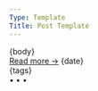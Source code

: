 ```yaml
---
Type: Template
Title: Post Template
---
```


<!-- Post Template -->
<!-- Weblog.lol/configuration/post-template.md -->
<article>
  {body}
  </aside>
  <aside class="post-info">
    <a href="{location}">Read more &rarr;</a>
    <i class="fa-solid fa-clock"></i> <span>{date}</span>
  </aside>
  <aside class="post-tags">
    {tags}
  </aside>
</article>
<span class="divider">&bull; &bull; &bull;</span>
